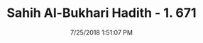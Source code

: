 ---
title        : "Sahih Al-Bukhari Hadith - 1. 671"
date         : 7/25/2018 1:51:07 PM
draft        : false
type         : "hadith"
layout       : "hadith"
BookCode     : "SHB"
VolumeNumber : "1"
HadithNumber : "671"
categories  :  ["Adhan-Prolonging the prayer when praying alone"]
tags  :  ["Abu Huraira"]
---